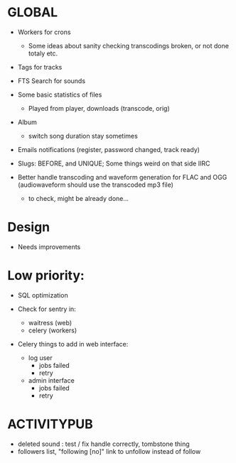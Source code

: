 # GLOBAL

- Workers for crons
  - Some ideas about sanity checking transcodings broken, or not done totaly etc.

- Tags for tracks
- FTS Search for sounds

- Some basic statistics of files
  - Played from player, downloads (transcode, orig)

- Album
  - switch song duration stay sometimes

- Emails notifications (register, password changed, track ready)

- Slugs: BEFORE, and UNIQUE; Some things weird on that side IIRC

- Better handle transcoding and waveform generation for FLAC and OGG (audiowaveform should use the transcoded mp3 file)
  - to check, might be already done...

# Design

- Needs improvements

# Low priority:
- SQL optimization


- Check for sentry in:
  - waitress (web)
  - celery (workers)

- Celery things to add in web interface:
  - log user
    - jobs failed
    - retry
  - admin interface
    - jobs failed
    - retry

# ACTIVITYPUB

- deleted sound : test / fix handle correctly, tombstone thing
- followers list, "following [no]" link to unfollow instead of follow

